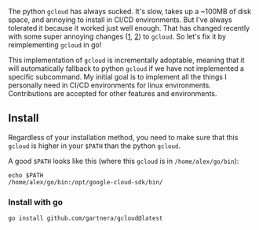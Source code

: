 The python `gcloud` has always sucked. It's slow, takes up a ~100MB of disk space, and annoying to install in CI/CD environments. But I've always tolerated it because it worked just well enough. That has changed recently with some super annoying changes ([1](https://issuetracker.google.com/issues/224754679), [2](https://cloud.google.com/blog/products/containers-kubernetes/kubectl-auth-changes-in-gke)) to `gcloud`. So let's fix it by reimplementing `gcloud` in go!

This implementation of `gcloud` is incrementally adoptable, meaning that it will automatically fallback to python `gcloud` if we have not implemented a specific subcommand. My initial goal is to implement all the things I personally need in CI/CD environments for linux environments. Contributions are accepted for other features and environments.

## Install

Regardless of your installation method, you need to make sure that this `gcloud` is higher in your `$PATH` than the python `gcloud`.

A good `$PATH` looks like this (where this `gcloud` is in `/home/alex/go/bin`):

```
echo $PATH
/home/alex/go/bin:/opt/google-cloud-sdk/bin/
```

### Install with go

```
go install github.com/gartnera/gcloud@latest
```
